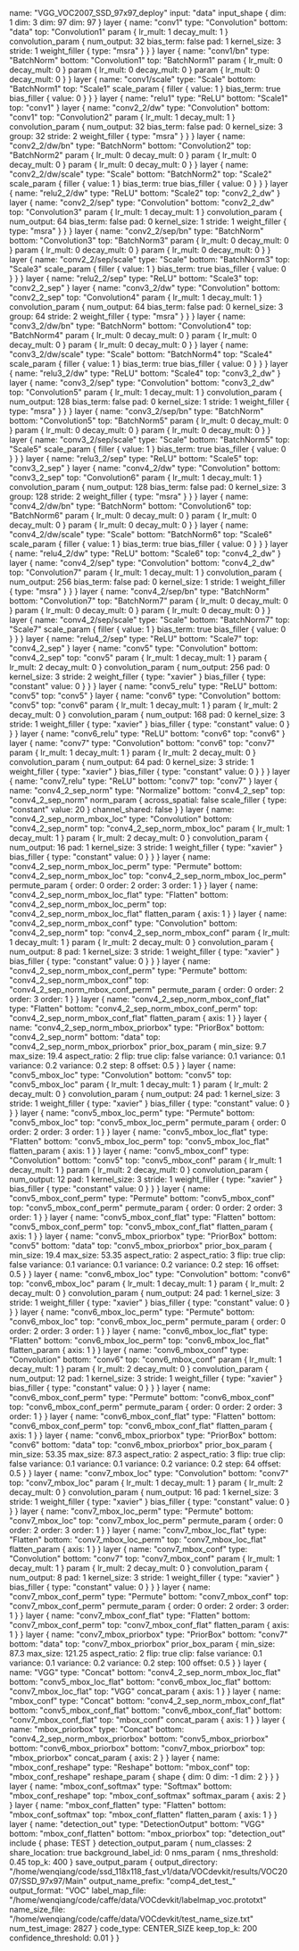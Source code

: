 name: "VGG_VOC2007_SSD_97x97_deploy"
input: "data"
input_shape {
  dim: 1
  dim: 3
  dim: 97
  dim: 97
}
layer {
  name: "conv1"
  type: "Convolution"
  bottom: "data"
  top: "Convolution1"
  param {
    lr_mult: 1
    decay_mult: 1
  }
  convolution_param {
    num_output: 32
    bias_term: false
    pad: 1
    kernel_size: 3
    stride: 1
    weight_filler {
      type: "msra"
    }
  }
}
layer {
  name: "conv1/bn"
  type: "BatchNorm"
  bottom: "Convolution1"
  top: "BatchNorm1"
  param {
    lr_mult: 0
    decay_mult: 0
  }
  param {
    lr_mult: 0
    decay_mult: 0
  }
  param {
    lr_mult: 0
    decay_mult: 0
  }
}
layer {
  name: "conv1/scale"
  type: "Scale"
  bottom: "BatchNorm1"
  top: "Scale1"
  scale_param {
    filler {
      value: 1
    }
    bias_term: true
    bias_filler {
      value: 0
    }
  }
}
layer {
  name: "relu1"
  type: "ReLU"
  bottom: "Scale1"
  top: "conv1"
}
layer {
  name: "conv2_2/dw"
  type: "Convolution"
  bottom: "conv1"
  top: "Convolution2"
  param {
    lr_mult: 1
    decay_mult: 1
  }
  convolution_param {
    num_output: 32
    bias_term: false
    pad: 0
    kernel_size: 3
    group: 32
    stride: 2
    weight_filler {
      type: "msra"
    }
  }
}
layer {
  name: "conv2_2/dw/bn"
  type: "BatchNorm"
  bottom: "Convolution2"
  top: "BatchNorm2"
  param {
    lr_mult: 0
    decay_mult: 0
  }
  param {
    lr_mult: 0
    decay_mult: 0
  }
  param {
    lr_mult: 0
    decay_mult: 0
  }
}
layer {
  name: "conv2_2/dw/scale"
  type: "Scale"
  bottom: "BatchNorm2"
  top: "Scale2"
  scale_param {
    filler {
      value: 1
    }
    bias_term: true
    bias_filler {
      value: 0
    }
  }
}
layer {
  name: "relu2_2/dw"
  type: "ReLU"
  bottom: "Scale2"
  top: "conv2_2_dw"
}
layer {
  name: "conv2_2/sep"
  type: "Convolution"
  bottom: "conv2_2_dw"
  top: "Convolution3"
  param {
    lr_mult: 1
    decay_mult: 1
  }
  convolution_param {
    num_output: 64
    bias_term: false
    pad: 0
    kernel_size: 1
    stride: 1
    weight_filler {
      type: "msra"
    }
  }
}
layer {
  name: "conv2_2/sep/bn"
  type: "BatchNorm"
  bottom: "Convolution3"
  top: "BatchNorm3"
  param {
    lr_mult: 0
    decay_mult: 0
  }
  param {
    lr_mult: 0
    decay_mult: 0
  }
  param {
    lr_mult: 0
    decay_mult: 0
  }
}
layer {
  name: "conv2_2/sep/scale"
  type: "Scale"
  bottom: "BatchNorm3"
  top: "Scale3"
  scale_param {
    filler {
      value: 1
    }
    bias_term: true
    bias_filler {
      value: 0
    }
  }
}
layer {
  name: "relu2_2/sep"
  type: "ReLU"
  bottom: "Scale3"
  top: "conv2_2_sep"
}
layer {
  name: "conv3_2/dw"
  type: "Convolution"
  bottom: "conv2_2_sep"
  top: "Convolution4"
  param {
    lr_mult: 1
    decay_mult: 1
  }
  convolution_param {
    num_output: 64
    bias_term: false
    pad: 0
    kernel_size: 3
    group: 64
    stride: 2
    weight_filler {
      type: "msra"
    }
  }
}
layer {
  name: "conv3_2/dw/bn"
  type: "BatchNorm"
  bottom: "Convolution4"
  top: "BatchNorm4"
  param {
    lr_mult: 0
    decay_mult: 0
  }
  param {
    lr_mult: 0
    decay_mult: 0
  }
  param {
    lr_mult: 0
    decay_mult: 0
  }
}
layer {
  name: "conv3_2/dw/scale"
  type: "Scale"
  bottom: "BatchNorm4"
  top: "Scale4"
  scale_param {
    filler {
      value: 1
    }
    bias_term: true
    bias_filler {
      value: 0
    }
  }
}
layer {
  name: "relu3_2/dw"
  type: "ReLU"
  bottom: "Scale4"
  top: "conv3_2_dw"
}
layer {
  name: "conv3_2/sep"
  type: "Convolution"
  bottom: "conv3_2_dw"
  top: "Convolution5"
  param {
    lr_mult: 1
    decay_mult: 1
  }
  convolution_param {
    num_output: 128
    bias_term: false
    pad: 0
    kernel_size: 1
    stride: 1
    weight_filler {
      type: "msra"
    }
  }
}
layer {
  name: "conv3_2/sep/bn"
  type: "BatchNorm"
  bottom: "Convolution5"
  top: "BatchNorm5"
  param {
    lr_mult: 0
    decay_mult: 0
  }
  param {
    lr_mult: 0
    decay_mult: 0
  }
  param {
    lr_mult: 0
    decay_mult: 0
  }
}
layer {
  name: "conv3_2/sep/scale"
  type: "Scale"
  bottom: "BatchNorm5"
  top: "Scale5"
  scale_param {
    filler {
      value: 1
    }
    bias_term: true
    bias_filler {
      value: 0
    }
  }
}
layer {
  name: "relu3_2/sep"
  type: "ReLU"
  bottom: "Scale5"
  top: "conv3_2_sep"
}
layer {
  name: "conv4_2/dw"
  type: "Convolution"
  bottom: "conv3_2_sep"
  top: "Convolution6"
  param {
    lr_mult: 1
    decay_mult: 1
  }
  convolution_param {
    num_output: 128
    bias_term: false
    pad: 0
    kernel_size: 3
    group: 128
    stride: 2
    weight_filler {
      type: "msra"
    }
  }
}
layer {
  name: "conv4_2/dw/bn"
  type: "BatchNorm"
  bottom: "Convolution6"
  top: "BatchNorm6"
  param {
    lr_mult: 0
    decay_mult: 0
  }
  param {
    lr_mult: 0
    decay_mult: 0
  }
  param {
    lr_mult: 0
    decay_mult: 0
  }
}
layer {
  name: "conv4_2/dw/scale"
  type: "Scale"
  bottom: "BatchNorm6"
  top: "Scale6"
  scale_param {
    filler {
      value: 1
    }
    bias_term: true
    bias_filler {
      value: 0
    }
  }
}
layer {
  name: "relu4_2/dw"
  type: "ReLU"
  bottom: "Scale6"
  top: "conv4_2_dw"
}
layer {
  name: "conv4_2/sep"
  type: "Convolution"
  bottom: "conv4_2_dw"
  top: "Convolution7"
  param {
    lr_mult: 1
    decay_mult: 1
  }
  convolution_param {
    num_output: 256
    bias_term: false
    pad: 0
    kernel_size: 1
    stride: 1
    weight_filler {
      type: "msra"
    }
  }
}
layer {
  name: "conv4_2/sep/bn"
  type: "BatchNorm"
  bottom: "Convolution7"
  top: "BatchNorm7"
  param {
    lr_mult: 0
    decay_mult: 0
  }
  param {
    lr_mult: 0
    decay_mult: 0
  }
  param {
    lr_mult: 0
    decay_mult: 0
  }
}
layer {
  name: "conv4_2/sep/scale"
  type: "Scale"
  bottom: "BatchNorm7"
  top: "Scale7"
  scale_param {
    filler {
      value: 1
    }
    bias_term: true
    bias_filler {
      value: 0
    }
  }
}
layer {
  name: "relu4_2/sep"
  type: "ReLU"
  bottom: "Scale7"
  top: "conv4_2_sep"
}
layer {
  name: "conv5"
  type: "Convolution"
  bottom: "conv4_2_sep"
  top: "conv5"
  param {
    lr_mult: 1
    decay_mult: 1
  }
  param {
    lr_mult: 2
    decay_mult: 0
  }
  convolution_param {
    num_output: 256
    pad: 0
    kernel_size: 3
    stride: 2
    weight_filler {
      type: "xavier"
    }
    bias_filler {
      type: "constant"
      value: 0
    }
  }
}
layer {
  name: "conv5_relu"
  type: "ReLU"
  bottom: "conv5"
  top: "conv5"
}
layer {
  name: "conv6"
  type: "Convolution"
  bottom: "conv5"
  top: "conv6"
  param {
    lr_mult: 1
    decay_mult: 1
  }
  param {
    lr_mult: 2
    decay_mult: 0
  }
  convolution_param {
    num_output: 168
    pad: 0
    kernel_size: 3
    stride: 1
    weight_filler {
      type: "xavier"
    }
    bias_filler {
      type: "constant"
      value: 0
    }
  }
}
layer {
  name: "conv6_relu"
  type: "ReLU"
  bottom: "conv6"
  top: "conv6"
}
layer {
  name: "conv7"
  type: "Convolution"
  bottom: "conv6"
  top: "conv7"
  param {
    lr_mult: 1
    decay_mult: 1
  }
  param {
    lr_mult: 2
    decay_mult: 0
  }
  convolution_param {
    num_output: 64
    pad: 0
    kernel_size: 3
    stride: 1
    weight_filler {
      type: "xavier"
    }
    bias_filler {
      type: "constant"
      value: 0
    }
  }
}
layer {
  name: "conv7_relu"
  type: "ReLU"
  bottom: "conv7"
  top: "conv7"
}
layer {
  name: "conv4_2_sep_norm"
  type: "Normalize"
  bottom: "conv4_2_sep"
  top: "conv4_2_sep_norm"
  norm_param {
    across_spatial: false
    scale_filler {
      type: "constant"
      value: 20
    }
    channel_shared: false
  }
}
layer {
  name: "conv4_2_sep_norm_mbox_loc"
  type: "Convolution"
  bottom: "conv4_2_sep_norm"
  top: "conv4_2_sep_norm_mbox_loc"
  param {
    lr_mult: 1
    decay_mult: 1
  }
  param {
    lr_mult: 2
    decay_mult: 0
  }
  convolution_param {
    num_output: 16
    pad: 1
    kernel_size: 3
    stride: 1
    weight_filler {
      type: "xavier"
    }
    bias_filler {
      type: "constant"
      value: 0
    }
  }
}
layer {
  name: "conv4_2_sep_norm_mbox_loc_perm"
  type: "Permute"
  bottom: "conv4_2_sep_norm_mbox_loc"
  top: "conv4_2_sep_norm_mbox_loc_perm"
  permute_param {
    order: 0
    order: 2
    order: 3
    order: 1
  }
}
layer {
  name: "conv4_2_sep_norm_mbox_loc_flat"
  type: "Flatten"
  bottom: "conv4_2_sep_norm_mbox_loc_perm"
  top: "conv4_2_sep_norm_mbox_loc_flat"
  flatten_param {
    axis: 1
  }
}
layer {
  name: "conv4_2_sep_norm_mbox_conf"
  type: "Convolution"
  bottom: "conv4_2_sep_norm"
  top: "conv4_2_sep_norm_mbox_conf"
  param {
    lr_mult: 1
    decay_mult: 1
  }
  param {
    lr_mult: 2
    decay_mult: 0
  }
  convolution_param {
    num_output: 8
    pad: 1
    kernel_size: 3
    stride: 1
    weight_filler {
      type: "xavier"
    }
    bias_filler {
      type: "constant"
      value: 0
    }
  }
}
layer {
  name: "conv4_2_sep_norm_mbox_conf_perm"
  type: "Permute"
  bottom: "conv4_2_sep_norm_mbox_conf"
  top: "conv4_2_sep_norm_mbox_conf_perm"
  permute_param {
    order: 0
    order: 2
    order: 3
    order: 1
  }
}
layer {
  name: "conv4_2_sep_norm_mbox_conf_flat"
  type: "Flatten"
  bottom: "conv4_2_sep_norm_mbox_conf_perm"
  top: "conv4_2_sep_norm_mbox_conf_flat"
  flatten_param {
    axis: 1
  }
}
layer {
  name: "conv4_2_sep_norm_mbox_priorbox"
  type: "PriorBox"
  bottom: "conv4_2_sep_norm"
  bottom: "data"
  top: "conv4_2_sep_norm_mbox_priorbox"
  prior_box_param {
    min_size: 9.7
    max_size: 19.4
    aspect_ratio: 2
    flip: true
    clip: false
    variance: 0.1
    variance: 0.1
    variance: 0.2
    variance: 0.2
    step: 8
    offset: 0.5
  }
}
layer {
  name: "conv5_mbox_loc"
  type: "Convolution"
  bottom: "conv5"
  top: "conv5_mbox_loc"
  param {
    lr_mult: 1
    decay_mult: 1
  }
  param {
    lr_mult: 2
    decay_mult: 0
  }
  convolution_param {
    num_output: 24
    pad: 1
    kernel_size: 3
    stride: 1
    weight_filler {
      type: "xavier"
    }
    bias_filler {
      type: "constant"
      value: 0
    }
  }
}
layer {
  name: "conv5_mbox_loc_perm"
  type: "Permute"
  bottom: "conv5_mbox_loc"
  top: "conv5_mbox_loc_perm"
  permute_param {
    order: 0
    order: 2
    order: 3
    order: 1
  }
}
layer {
  name: "conv5_mbox_loc_flat"
  type: "Flatten"
  bottom: "conv5_mbox_loc_perm"
  top: "conv5_mbox_loc_flat"
  flatten_param {
    axis: 1
  }
}
layer {
  name: "conv5_mbox_conf"
  type: "Convolution"
  bottom: "conv5"
  top: "conv5_mbox_conf"
  param {
    lr_mult: 1
    decay_mult: 1
  }
  param {
    lr_mult: 2
    decay_mult: 0
  }
  convolution_param {
    num_output: 12
    pad: 1
    kernel_size: 3
    stride: 1
    weight_filler {
      type: "xavier"
    }
    bias_filler {
      type: "constant"
      value: 0
    }
  }
}
layer {
  name: "conv5_mbox_conf_perm"
  type: "Permute"
  bottom: "conv5_mbox_conf"
  top: "conv5_mbox_conf_perm"
  permute_param {
    order: 0
    order: 2
    order: 3
    order: 1
  }
}
layer {
  name: "conv5_mbox_conf_flat"
  type: "Flatten"
  bottom: "conv5_mbox_conf_perm"
  top: "conv5_mbox_conf_flat"
  flatten_param {
    axis: 1
  }
}
layer {
  name: "conv5_mbox_priorbox"
  type: "PriorBox"
  bottom: "conv5"
  bottom: "data"
  top: "conv5_mbox_priorbox"
  prior_box_param {
    min_size: 19.4
    max_size: 53.35
    aspect_ratio: 2
    aspect_ratio: 3
    flip: true
    clip: false
    variance: 0.1
    variance: 0.1
    variance: 0.2
    variance: 0.2
    step: 16
    offset: 0.5
  }
}
layer {
  name: "conv6_mbox_loc"
  type: "Convolution"
  bottom: "conv6"
  top: "conv6_mbox_loc"
  param {
    lr_mult: 1
    decay_mult: 1
  }
  param {
    lr_mult: 2
    decay_mult: 0
  }
  convolution_param {
    num_output: 24
    pad: 1
    kernel_size: 3
    stride: 1
    weight_filler {
      type: "xavier"
    }
    bias_filler {
      type: "constant"
      value: 0
    }
  }
}
layer {
  name: "conv6_mbox_loc_perm"
  type: "Permute"
  bottom: "conv6_mbox_loc"
  top: "conv6_mbox_loc_perm"
  permute_param {
    order: 0
    order: 2
    order: 3
    order: 1
  }
}
layer {
  name: "conv6_mbox_loc_flat"
  type: "Flatten"
  bottom: "conv6_mbox_loc_perm"
  top: "conv6_mbox_loc_flat"
  flatten_param {
    axis: 1
  }
}
layer {
  name: "conv6_mbox_conf"
  type: "Convolution"
  bottom: "conv6"
  top: "conv6_mbox_conf"
  param {
    lr_mult: 1
    decay_mult: 1
  }
  param {
    lr_mult: 2
    decay_mult: 0
  }
  convolution_param {
    num_output: 12
    pad: 1
    kernel_size: 3
    stride: 1
    weight_filler {
      type: "xavier"
    }
    bias_filler {
      type: "constant"
      value: 0
    }
  }
}
layer {
  name: "conv6_mbox_conf_perm"
  type: "Permute"
  bottom: "conv6_mbox_conf"
  top: "conv6_mbox_conf_perm"
  permute_param {
    order: 0
    order: 2
    order: 3
    order: 1
  }
}
layer {
  name: "conv6_mbox_conf_flat"
  type: "Flatten"
  bottom: "conv6_mbox_conf_perm"
  top: "conv6_mbox_conf_flat"
  flatten_param {
    axis: 1
  }
}
layer {
  name: "conv6_mbox_priorbox"
  type: "PriorBox"
  bottom: "conv6"
  bottom: "data"
  top: "conv6_mbox_priorbox"
  prior_box_param {
    min_size: 53.35
    max_size: 87.3
    aspect_ratio: 2
    aspect_ratio: 3
    flip: true
    clip: false
    variance: 0.1
    variance: 0.1
    variance: 0.2
    variance: 0.2
    step: 64
    offset: 0.5
  }
}
layer {
  name: "conv7_mbox_loc"
  type: "Convolution"
  bottom: "conv7"
  top: "conv7_mbox_loc"
  param {
    lr_mult: 1
    decay_mult: 1
  }
  param {
    lr_mult: 2
    decay_mult: 0
  }
  convolution_param {
    num_output: 16
    pad: 1
    kernel_size: 3
    stride: 1
    weight_filler {
      type: "xavier"
    }
    bias_filler {
      type: "constant"
      value: 0
    }
  }
}
layer {
  name: "conv7_mbox_loc_perm"
  type: "Permute"
  bottom: "conv7_mbox_loc"
  top: "conv7_mbox_loc_perm"
  permute_param {
    order: 0
    order: 2
    order: 3
    order: 1
  }
}
layer {
  name: "conv7_mbox_loc_flat"
  type: "Flatten"
  bottom: "conv7_mbox_loc_perm"
  top: "conv7_mbox_loc_flat"
  flatten_param {
    axis: 1
  }
}
layer {
  name: "conv7_mbox_conf"
  type: "Convolution"
  bottom: "conv7"
  top: "conv7_mbox_conf"
  param {
    lr_mult: 1
    decay_mult: 1
  }
  param {
    lr_mult: 2
    decay_mult: 0
  }
  convolution_param {
    num_output: 8
    pad: 1
    kernel_size: 3
    stride: 1
    weight_filler {
      type: "xavier"
    }
    bias_filler {
      type: "constant"
      value: 0
    }
  }
}
layer {
  name: "conv7_mbox_conf_perm"
  type: "Permute"
  bottom: "conv7_mbox_conf"
  top: "conv7_mbox_conf_perm"
  permute_param {
    order: 0
    order: 2
    order: 3
    order: 1
  }
}
layer {
  name: "conv7_mbox_conf_flat"
  type: "Flatten"
  bottom: "conv7_mbox_conf_perm"
  top: "conv7_mbox_conf_flat"
  flatten_param {
    axis: 1
  }
}
layer {
  name: "conv7_mbox_priorbox"
  type: "PriorBox"
  bottom: "conv7"
  bottom: "data"
  top: "conv7_mbox_priorbox"
  prior_box_param {
    min_size: 87.3
    max_size: 121.25
    aspect_ratio: 2
    flip: true
    clip: false
    variance: 0.1
    variance: 0.1
    variance: 0.2
    variance: 0.2
    step: 100
    offset: 0.5
  }
}
layer {
  name: "VGG"
  type: "Concat"
  bottom: "conv4_2_sep_norm_mbox_loc_flat"
  bottom: "conv5_mbox_loc_flat"
  bottom: "conv6_mbox_loc_flat"
  bottom: "conv7_mbox_loc_flat"
  top: "VGG"
  concat_param {
    axis: 1
  }
}
layer {
  name: "mbox_conf"
  type: "Concat"
  bottom: "conv4_2_sep_norm_mbox_conf_flat"
  bottom: "conv5_mbox_conf_flat"
  bottom: "conv6_mbox_conf_flat"
  bottom: "conv7_mbox_conf_flat"
  top: "mbox_conf"
  concat_param {
    axis: 1
  }
}
layer {
  name: "mbox_priorbox"
  type: "Concat"
  bottom: "conv4_2_sep_norm_mbox_priorbox"
  bottom: "conv5_mbox_priorbox"
  bottom: "conv6_mbox_priorbox"
  bottom: "conv7_mbox_priorbox"
  top: "mbox_priorbox"
  concat_param {
    axis: 2
  }
}
layer {
  name: "mbox_conf_reshape"
  type: "Reshape"
  bottom: "mbox_conf"
  top: "mbox_conf_reshape"
  reshape_param {
    shape {
      dim: 0
      dim: -1
      dim: 2
    }
  }
}
layer {
  name: "mbox_conf_softmax"
  type: "Softmax"
  bottom: "mbox_conf_reshape"
  top: "mbox_conf_softmax"
  softmax_param {
    axis: 2
  }
}
layer {
  name: "mbox_conf_flatten"
  type: "Flatten"
  bottom: "mbox_conf_softmax"
  top: "mbox_conf_flatten"
  flatten_param {
    axis: 1
  }
}
layer {
  name: "detection_out"
  type: "DetectionOutput"
  bottom: "VGG"
  bottom: "mbox_conf_flatten"
  bottom: "mbox_priorbox"
  top: "detection_out"
  include {
    phase: TEST
  }
  detection_output_param {
    num_classes: 2
    share_location: true
    background_label_id: 0
    nms_param {
      nms_threshold: 0.45
      top_k: 400
    }
    save_output_param {
      output_directory: "/home/wenqiang/code/ssd_118x118_fast_v1/data/VOCdevkit/results/VOC2007/SSD_97x97/Main"
      output_name_prefix: "comp4_det_test_"
      output_format: "VOC"
      label_map_file: "/home/wenqiang/code/caffe/data/VOCdevkit/labelmap_voc.prototxt"
      name_size_file: "/home/wenqiang/code/caffe/data/VOCdevkit/test_name_size.txt"
      num_test_image: 2827
    }
    code_type: CENTER_SIZE
    keep_top_k: 200
    confidence_threshold: 0.01
  }
}

